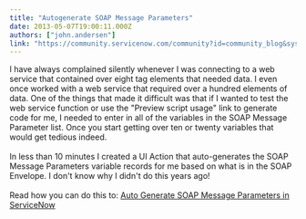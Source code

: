 ```yaml
---
title: "Autogenerate SOAP Message Parameters"
date: 2013-05-07T19:00:11.000Z
authors: ["john.andersen"]
link: "https://community.servicenow.com/community?id=community_blog&sys_id=219dea69dbd0dbc01dcaf3231f961965"
---
```

<p>I have always complained silently whenever I was connecting to a web service that contained over eight tag elements that needed data. I even once worked with a web service that required over a hundred elements of data. One of the things that made it difficult was that if I wanted to test the web service function or use the "Preview script usage" link to generate code for me, I needed to enter in all of the variables in the SOAP Message Parameter list. Once you start getting over ten or twenty variables that would get tedious indeed.<br /><br />In less than 10 minutes I created a UI Action that auto-generates the SOAP Message Parameters variable records for me based on what is in the SOAP Envelope. I don't know why I didn't do this years ago!<br /><br />Read how you can do this to: <a href='http://www.john-james-andersen.com/blog/service-now/autogenerate-soap-message-parameters-in-servicenow.html'>Auto Generate SOAP Message Parameters in ServiceNow</a></p>